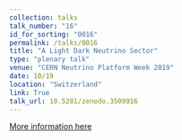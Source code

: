 ```yaml
---
collection: talks
talk_number: "16"
id_for_sorting: "0016"
permalink: /talks/0016
title: "A Light Dark Neutrino Sector" 
type: "plenary talk"
venue: "CERN Neutrino Platform Week 2019"
date: 10/19
location: "Switzerland"
link: True 
talk_url: 10.5281/zenodo.3509916 
---
```


[More information here](10.5281/zenodo.3509916)
